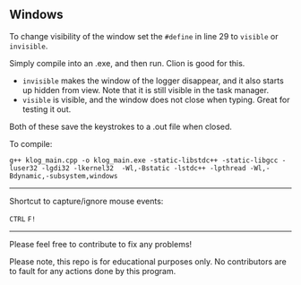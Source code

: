 ## Windows
To change visibility of the window set the `#define` in line 29 to `visible` or `invisible`.

Simply compile into an .exe, and then run. Clion is good for this.

- `invisible` makes the window of the logger disappear, and it also starts up hidden from view. Note that it is still visible in the task manager.
- `visible` is visible, and the window does not close when typing. Great for testing it out.

Both of these save the keystrokes to a .out file when closed.

To compile:

`g++ klog_main.cpp -o klog_main.exe -static-libstdc++ -static-libgcc -luser32 -lgdi32 -lkernel32  -Wl,-Bstatic -lstdc++ -lpthread -Wl,-Bdynamic,-subsystem,windows`

---

Shortcut to capture/ignore mouse events:

`CTRL` `F!`

---

Please feel free to contribute to fix any problems!

Please note, this repo is for educational purposes only. No contributors are to fault for any actions done by this program.
